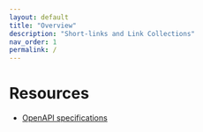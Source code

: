 ```yaml
---
layout: default
title: "Overview"
description: "Short-links and Link Collections"
nav_order: 1
permalink: /
---
```

# Resources
- [OpenAPI specifications](./swagger-ui)